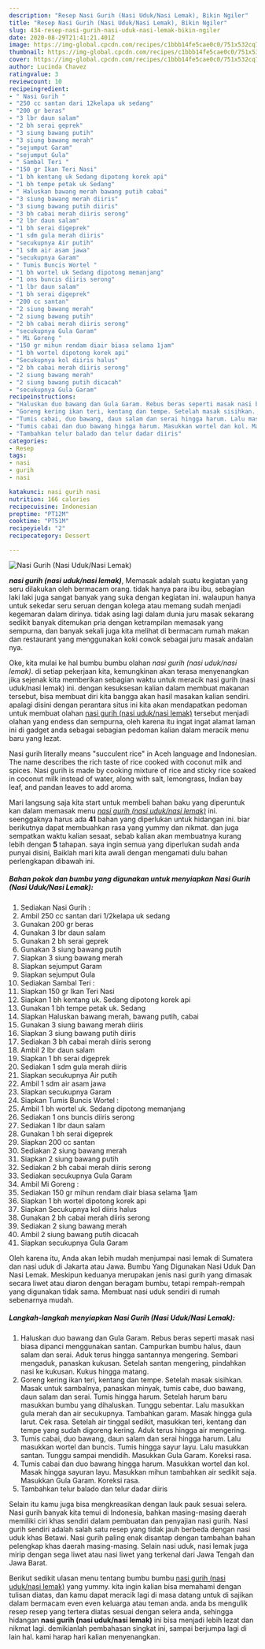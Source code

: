 ```yaml
---
description: "Resep Nasi Gurih (Nasi Uduk/Nasi Lemak), Bikin Ngiler"
title: "Resep Nasi Gurih (Nasi Uduk/Nasi Lemak), Bikin Ngiler"
slug: 434-resep-nasi-gurih-nasi-uduk-nasi-lemak-bikin-ngiler
date: 2020-08-29T21:41:21.401Z
image: https://img-global.cpcdn.com/recipes/c1bbb14fe5cae0c0/751x532cq70/nasi-gurih-nasi-uduknasi-lemak-foto-resep-utama.jpg
thumbnail: https://img-global.cpcdn.com/recipes/c1bbb14fe5cae0c0/751x532cq70/nasi-gurih-nasi-uduknasi-lemak-foto-resep-utama.jpg
cover: https://img-global.cpcdn.com/recipes/c1bbb14fe5cae0c0/751x532cq70/nasi-gurih-nasi-uduknasi-lemak-foto-resep-utama.jpg
author: Lucinda Chavez
ratingvalue: 3
reviewcount: 10
recipeingredient:
- " Nasi Gurih "
- "250 cc santan dari 12kelapa uk sedang"
- "200 gr beras"
- "3 lbr daun salam"
- "2 bh serai geprek"
- "3 siung bawang putih"
- "3 siung bawang merah"
- "sejumput Garam"
- "sejumput Gula"
- " Sambal Teri "
- "150 gr Ikan Teri Nasi"
- "1 bh kentang uk Sedang dipotong korek api"
- "1 bh tempe petak uk Sedang"
- " Haluskan bawang merah bawang putih cabai"
- "3 siung bawang merah diiris"
- "3 siung bawang putih diiris"
- "3 bh cabai merah diiris serong"
- "2 lbr daun salam"
- "1 bh serai digeprek"
- "1 sdm gula merah diiris"
- "secukupnya Air putih"
- "1 sdm air asam jawa"
- "secukupnya Garam"
- " Tumis Buncis Wortel "
- "1 bh wortel uk Sedang dipotong memanjang"
- "1 ons buncis diiris serong"
- "1 lbr daun salam"
- "1 bh serai digeprek"
- "200 cc santan"
- "2 siung bawang merah"
- "2 siung bawang putih"
- "2 bh cabai merah diiris serong"
- "secukupnya Gula Garam"
- " Mi Goreng "
- "150 gr mihun rendam diair biasa selama 1jam"
- "1 bh wortel dipotong korek api"
- "Secukupnya kol diiris halus"
- "2 bh cabai merah diiris serong"
- "2 siung bawang merah"
- "2 siung bawang putih dicacah"
- "secukupnya Gula Garam"
recipeinstructions:
- "Haluskan duo bawang dan Gula Garam. Rebus beras seperti masak nasi biasa dipanci menggunakan santan. Campurkan bumbu halus, daun salam dan serai. Aduk terus hingga santannya mengering. Sembari mengaduk, panaskan kukusan. Setelah santan mengering, pindahkan nasi ke kukusan. Kukus hingga matang."
- "Goreng kering ikan teri, kentang dan tempe. Setelah masak sisihkan. Masak untuk sambalnya, panaskan minyak, tumis cabe, duo bawang, daun salam dan serai. Tumis hingga harum. Setelah harum baru masukkan bumbu yang dihaluskan. Tunggu sebentar. Lalu masukkan gula merah dan air secukupnya. Tambahkan garam. Masak hingga gula larut. Cek rasa. Setelah air tinggal sedikit, masukkan teri, kentang dan tempe yang sudah digoreng kering. Aduk terus hingga air mengering."
- "Tumis cabai, duo bawang, daun salam dan serai hingga harum. Lalu masukkan wortel dan buncis. Tumis hingga sayur layu. Lalu masukkan santan. Tunggu sampai mendidih. Masukkan Gula Garam. Koreksi rasa."
- "Tumis cabai dan duo bawang hingga harum. Masukkan wortel dan kol. Masak hingga sayuran layu. Masukkan mihun tambahkan air sedikit saja. Masukkan Gula Garam. Koreksi rasa."
- "Tambahkan telur balado dan telur dadar diiris"
categories:
- Resep
tags:
- nasi
- gurih
- nasi

katakunci: nasi gurih nasi 
nutrition: 166 calories
recipecuisine: Indonesian
preptime: "PT12M"
cooktime: "PT51M"
recipeyield: "2"
recipecategory: Dessert

---
```



![Nasi Gurih (Nasi Uduk/Nasi Lemak)](https://img-global.cpcdn.com/recipes/c1bbb14fe5cae0c0/751x532cq70/nasi-gurih-nasi-uduknasi-lemak-foto-resep-utama.jpg)

<b><i>nasi gurih (nasi uduk/nasi lemak)</i></b>, Memasak adalah suatu kegiatan yang seru dilakukan oleh bermacam orang. tidak hanya para ibu ibu, sebagian laki laki juga sangat banyak yang suka dengan kegiatan ini. walaupun hanya untuk sekedar seru seruan dengan kolega atau memang sudah menjadi kegemaran dalam dirinya. tidak asing lagi dalam dunia juru masak sekarang sedikit banyak ditemukan pria dengan ketrampilan memasak yang sempurna, dan banyak sekali juga kita melihat di bermacam rumah makan dan restaurant yang menggunakan koki cowok sebagai juru masak andalan nya.

Oke, kita mulai ke hal bumbu bumbu olahan <i>nasi gurih (nasi uduk/nasi lemak)</i>. di setiap pekerjaan kita, kemungkinan akan terasa menyenangkan jika sejenak kita memberikan sebagian waktu untuk meracik nasi gurih (nasi uduk/nasi lemak) ini. dengan kesuksesan kalian dalam membuat makanan tersebut, bisa membuat diri kita bangga akan hasil masakan kalian sendiri. apalagi disini dengan perantara situs ini kita akan mendapatkan pedoman untuk membuat olahan <u>nasi gurih (nasi uduk/nasi lemak)</u> tersebut menjadi olahan yang endess dan sempurna, oleh karena itu ingat ingat alamat laman ini di gadget anda sebagai sebagian pedoman kalian dalam meracik menu baru yang lezat.

Nasi gurih literally means &#34;succulent rice&#34; in Aceh language and Indonesian. The name describes the rich taste of rice cooked with coconut milk and spices. Nasi gurih is made by cooking mixture of rice and sticky rice soaked in coconut milk instead of water, along with salt, lemongrass, Indian bay leaf, and pandan leaves to add aroma.


Mari langsung saja kita start untuk membeli bahan baku yang diperuntuk kan dalam memasak menu <u><i>nasi gurih (nasi uduk/nasi lemak)</i></u> ini. seenggaknya harus ada <b>41</b> bahan yang diperlukan untuk hidangan ini. biar berikutnya dapat membuahkan rasa yang yummy dan nikmat. dan juga sempatkan waktu kalian sesaat, sebab kalian akan membuatnya kurang lebih dengan <b>5</b> tahapan. saya ingin semua yang diperlukan sudah anda punyai disini, Baiklah mari kita awali dengan mengamati dulu bahan perlengkapan dibawah ini.

<!--inarticleads1-->

##### Bahan pokok dan bumbu yang digunakan untuk menyiapkan Nasi Gurih (Nasi Uduk/Nasi Lemak):

1. Sediakan  Nasi Gurih :
1. Ambil 250 cc santan dari 1/2kelapa uk sedang
1. Gunakan 200 gr beras
1. Gunakan 3 lbr daun salam
1. Gunakan 2 bh serai geprek
1. Gunakan 3 siung bawang putih
1. Siapkan 3 siung bawang merah
1. Siapkan sejumput Garam
1. Siapkan sejumput Gula
1. Sediakan  Sambal Teri :
1. Siapkan 150 gr Ikan Teri Nasi
1. Siapkan 1 bh kentang uk. Sedang dipotong korek api
1. Gunakan 1 bh tempe petak uk. Sedang
1. Siapkan  Haluskan bawang merah, bawang putih, cabai
1. Gunakan 3 siung bawang merah diiris
1. Siapkan 3 siung bawang putih diiris
1. Sediakan 3 bh cabai merah diiris serong
1. Ambil 2 lbr daun salam
1. Siapkan 1 bh serai digeprek
1. Sediakan 1 sdm gula merah diiris
1. Siapkan secukupnya Air putih
1. Ambil 1 sdm air asam jawa
1. Siapkan secukupnya Garam
1. Siapkan  Tumis Buncis Wortel :
1. Ambil 1 bh wortel uk. Sedang dipotong memanjang
1. Sediakan 1 ons buncis diiris serong
1. Sediakan 1 lbr daun salam
1. Gunakan 1 bh serai digeprek
1. Siapkan 200 cc santan
1. Sediakan 2 siung bawang merah
1. Siapkan 2 siung bawang putih
1. Sediakan 2 bh cabai merah diiris serong
1. Sediakan secukupnya Gula Garam
1. Ambil  Mi Goreng :
1. Sediakan 150 gr mihun rendam diair biasa selama 1jam
1. Siapkan 1 bh wortel dipotong korek api
1. Siapkan Secukupnya kol diiris halus
1. Gunakan 2 bh cabai merah diiris serong
1. Sediakan 2 siung bawang merah
1. Ambil 2 siung bawang putih dicacah
1. Siapkan secukupnya Gula Garam


Oleh karena itu, Anda akan lebih mudah menjumpai nasi lemak di Sumatera dan nasi uduk di Jakarta atau Jawa. Bumbu Yang Digunakan Nasi Uduk Dan Nasi Lemak. Meskipun keduanya merupakan jenis nasi gurih yang dimasak secara liwet atau diaron dengan beragam bumbu, tetapi rempah-rempah yang digunakan tidak sama. Membuat nasi uduk sendiri di rumah sebenarnya mudah. 

<!--inarticleads2-->

##### Langkah-langkah menyiapkan Nasi Gurih (Nasi Uduk/Nasi Lemak):

1. Haluskan duo bawang dan Gula Garam. Rebus beras seperti masak nasi biasa dipanci menggunakan santan. Campurkan bumbu halus, daun salam dan serai. Aduk terus hingga santannya mengering. Sembari mengaduk, panaskan kukusan. Setelah santan mengering, pindahkan nasi ke kukusan. Kukus hingga matang.
1. Goreng kering ikan teri, kentang dan tempe. Setelah masak sisihkan. Masak untuk sambalnya, panaskan minyak, tumis cabe, duo bawang, daun salam dan serai. Tumis hingga harum. Setelah harum baru masukkan bumbu yang dihaluskan. Tunggu sebentar. Lalu masukkan gula merah dan air secukupnya. Tambahkan garam. Masak hingga gula larut. Cek rasa. Setelah air tinggal sedikit, masukkan teri, kentang dan tempe yang sudah digoreng kering. Aduk terus hingga air mengering.
1. Tumis cabai, duo bawang, daun salam dan serai hingga harum. Lalu masukkan wortel dan buncis. Tumis hingga sayur layu. Lalu masukkan santan. Tunggu sampai mendidih. Masukkan Gula Garam. Koreksi rasa.
1. Tumis cabai dan duo bawang hingga harum. Masukkan wortel dan kol. Masak hingga sayuran layu. Masukkan mihun tambahkan air sedikit saja. Masukkan Gula Garam. Koreksi rasa.
1. Tambahkan telur balado dan telur dadar diiris


Selain itu kamu juga bisa mengkreasikan dengan lauk pauk sesuai selera. Nasi gurih banyak kita temui di Indonesia, bahkan masing-masing daerah memiliki ciri khas sendiri dalam pembuatan dan penyajian nasi gurih. Nasi gurih sendiri adalah salah satu resep yang tidak jauh berbeda dengan nasi uduk khas Betawi. Nasi gurih paling enak disantap dengan tambahan bahan pelengkap khas daerah masing-masing. Selain nasi uduk, nasi lemak juga mirip dengan sega liwet atau nasi liwet yang terkenal dari Jawa Tengah dan Jawa Barat. 

Berikut sedikit ulasan menu tentang bumbu bumbu <u>nasi gurih (nasi uduk/nasi lemak)</u> yang yummy. kita ingin kalian bisa memahami dengan tulisan diatas, dan kamu dapat meracik lagi di masa datang untuk di sajikan dalam bermacam even even keluarga atau teman anda. anda bs mengulik resep resep yang tertera diatas sesuai dengan selera anda, sehingga hidangan <b>nasi gurih (nasi uduk/nasi lemak)</b> ini bisa menjadi lebih lezat dan nikmat lagi. demikianlah pembahasan singkat ini, sampai berjumpa lagi di lain hal. kami harap hari kalian menyenangkan.
